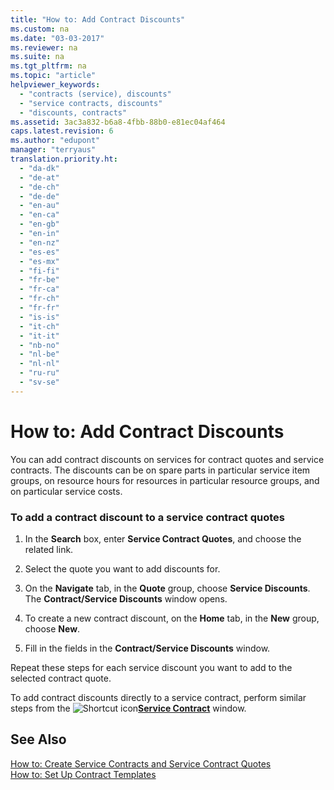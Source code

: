```yaml
---
title: "How to: Add Contract Discounts"
ms.custom: na
ms.date: "03-03-2017"
ms.reviewer: na
ms.suite: na
ms.tgt_pltfrm: na
ms.topic: "article"
helpviewer_keywords: 
  - "contracts (service), discounts"
  - "service contracts, discounts"
  - "discounts, contracts"
ms.assetid: 3ac3a832-b6a8-4fbb-88b0-e81ec04af464
caps.latest.revision: 6
ms.author: "edupont"
manager: "terryaus"
translation.priority.ht: 
  - "da-dk"
  - "de-at"
  - "de-ch"
  - "de-de"
  - "en-au"
  - "en-ca"
  - "en-gb"
  - "en-in"
  - "en-nz"
  - "es-es"
  - "es-mx"
  - "fi-fi"
  - "fr-be"
  - "fr-ca"
  - "fr-ch"
  - "fr-fr"
  - "is-is"
  - "it-ch"
  - "it-it"
  - "nb-no"
  - "nl-be"
  - "nl-nl"
  - "ru-ru"
  - "sv-se"
---
```

# How to: Add Contract Discounts
You can add contract discounts on services for contract quotes and service contracts. The discounts can be on spare parts in particular service item groups, on resource hours for resources in particular resource groups, and on particular service costs.  
  
### To add a contract discount to a service contract quotes  
  
1.  In the **Search** box, enter **Service Contract Quotes**, and choose the related link.  
  
2.  Select the quote you want to add discounts for.  
  
3.  On the **Navigate** tab, in the **Quote** group, choose **Service Discounts**. The **Contract\/Service Discounts** window opens.  
  
4.  To create a new contract discount, on the **Home** tab, in the **New** group, choose **New**.  
  
5.  Fill in the fields in the **Contract\/Service Discounts** window.  
  
 Repeat these steps for each service discount you want to add to the selected contract quote.  
  
 To add contract discounts directly to a service contract, perform similar steps from the ![Shortcut icon](../BusinessFunctionality/OnlineMaps/media/shortcutcoldicon.gif "shortcutColdIcon")**[Service Contract](DynamicsNAV:////runpage?Page=6051)** window.  
  
## See Also  
 [How to: Create Service Contracts and Service Contract Quotes](../Service/how-to-create-service-contracts-and-service-contract-quotes.md)   
 [How to: Set Up Contract Templates](../Service/how-to-set-up-contract-templates.md)